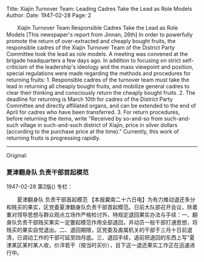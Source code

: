 Title: Xiajin Turnover Team: Leading Cadres Take the Lead as Role Models
Author:
Date: 1947-02-28
Page: 2

　　Xiajin Turnover Team
    Responsible Cadres Take the Lead as Role Models
    [This newspaper's report from Jinnan, 26th] In order to powerfully promote the return of over-extracted and cheaply bought fruits, the responsible cadres of the Xiajin Turnover Team of the District Party Committee took the lead as role models. A meeting was convened at the brigade headquarters a few days ago. In addition to focusing on strict self-criticism of the leadership's ideology and the mass viewpoint and position, special regulations were made regarding the methods and procedures for returning fruits: 1. Responsible cadres of the turnover team must take the lead in returning all cheaply bought fruits, and mobilize general cadres to clear their thinking and consciously return the cheaply bought fruits. 2. The deadline for returning is March 10th for cadres of the District Party Committee and directly affiliated organs, and can be extended to the end of April for cadres who have been transferred. 3. For return procedures, before returning the items, write "Received by so-and-so from such-and-such village in such-and-such district of Xiajin, price in silver dollars (according to the purchase price at the time)." Currently, this work of returning fruits is progressing rapidly.



<hr /> 

Original: 


### 夏津翻身队  负责干部首起模范

1947-02-28
第2版()
专栏：

　　夏津翻身队
    负责干部首起模范
    【本报冀南二十六日电】为有力推动退还多分和贱买的果实，区党委夏津翻身队负责干部首起模范。日前大队部召开会议，除着重对领导思想与群众观点立场作严格检讨外，特规定退回果实办法与手续：一、翻身队负责干部贱买果实一定要起模范作用全部退回，并动员一般干部打通思想，将贱买的果实自觉退出。二、退回期限，区党委及直属机关的干部于三月十日前退清，已调动工作的干部可延至四月底。三、退回手续，退前把退回的东西上写“夏津某区某村某人收，价洋若干（按当时买价），目下这一退还果实工作正在迅速进行中。
